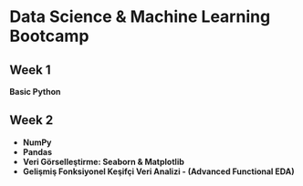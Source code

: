 # Data Science & Machine Learning Bootcamp 

## Week 1
**Basic Python**

## Week 2
- **NumPy**
- **Pandas**
- **Veri Görselleştirme: Seaborn & Matplotlib**
- **Gelişmiş Fonksiyonel Keşifçi Veri Analizi - (Advanced Functional EDA)**
